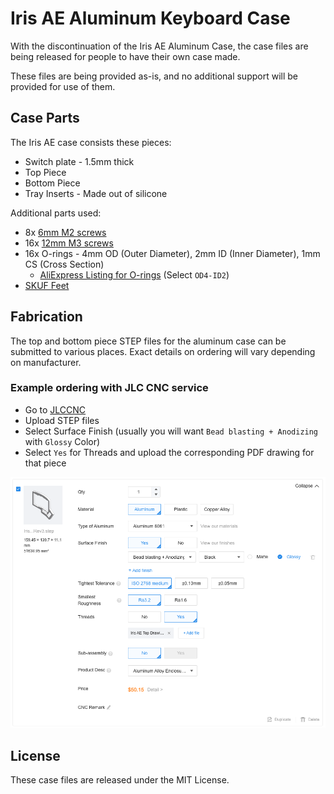 # Iris AE Aluminum Keyboard Case

With the discontinuation of the Iris AE Aluminum Case, the case files are being released for people to have their own case made.

These files are being provided as-is, and no additional support will be provided for use of them.

## Case Parts

The Iris AE case consists these pieces:

- Switch plate - 1.5mm thick
- Top Piece
- Bottom Piece
- Tray Inserts - Made out of silicone

Additional parts used:

- 8x [6mm M2 screws](https://s.click.aliexpress.com/e/_opXvJPD)
- 16x [12mm M3 screws](https://s.click.aliexpress.com/e/_opXvJPD)
- 16x O-rings - 4mm OD (Outer Diameter), 2mm ID (Inner Diameter), 1mm CS (Cross Section)
  - [AliExpress Listing for O-rings](https://s.click.aliexpress.com/e/_op6d4Cr) (Select `OD4-ID2`)
- [SKUF Feet](https://keeb.io/products/skuf-silicone-rubber-keyboard-feet)

## Fabrication

The top and bottom piece STEP files for the aluminum case can be submitted to various places. Exact details on ordering will vary depending on manufacturer.

### Example ordering with JLC CNC service

- Go to [JLCCNC](https://jlccnc.com/cnc-machining-quote)
- Upload STEP files
- Select Surface Finish (usually you will want `Bead blasting + Anodizing` with `Glossy` Color)
- Select `Yes` for Threads and upload the corresponding PDF drawing for that piece


![JLCCNC Ordering Page](jlccnc-order.png)

## License

These case files are released under the MIT License.

